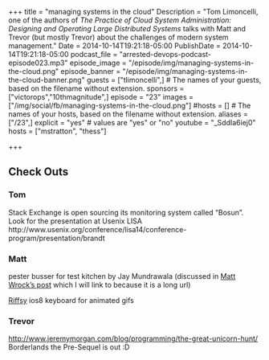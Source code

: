 +++
title = "managing systems in the cloud"
Description = "Tom Limoncelli, one of the authors of _The Practice of Cloud System Administration: Designing and Operating Large Distributed Systems_ talks with Matt and Trevor (but mostly Trevor) about the challenges of modern system management."
Date = 2014-10-14T19:21:18-05:00
PublishDate = 2014-10-14T19:21:18-05:00
podcast_file = "arrested-devops-podcast-episode023.mp3"
episode_image = "/episode/img/managing-systems-in-the-cloud.png"
episode_banner = "/episode/img/managing-systems-in-the-cloud-banner.png"
guests = ["tlimoncelli",] # The names of your guests, based on the filename without extension.
sponsors = ["victorops","10thmagnitude",]
episode = "23"
images = ["/img/social/fb/managing-systems-in-the-cloud.png"]
#hosts = [] # The names of your hosts, based on the filename without extension.
aliases = ["/23",]
explicit = "yes" # values are "yes" or "no"
youtube = "_SddIa6iej0"
hosts = ["mstratton", "thess"]

+++
<h2>Check Outs</h2>
<h3>Tom</h3>
Stack Exchange is open sourcing its monitoring system called “Bosun”. Look for the presentation at Usenix LISA http://www.usenix.org/conference/lisa14/conference-program/presentation/brandt
<h3>Matt</h3>
pester busser for test kitchen by Jay Mundrawala (discussed in <a href="http://www.hurryupandwait.io/blog/configure-and-test-windows-infrastructure-using-powershell-technologies-dsc-and-pester-running-from-chef-and-test-kitchen" target="_blank">Matt Wrock’s post</a> which I will link to because it is a long url)

<a href="http://www.riffsy.com/" target="_blank">Riffsy</a> ios8 keyboard for animated gifs
<h3>Trevor</h3>
<a href="http://www.jeremymorgan.com/blog/programming/the-great-unicorn-hunt/" target="_blank">http://www.jeremymorgan.com/blog/programming/the-great-unicorn-hunt/</a>
Borderlands the Pre-Sequel is out :D
